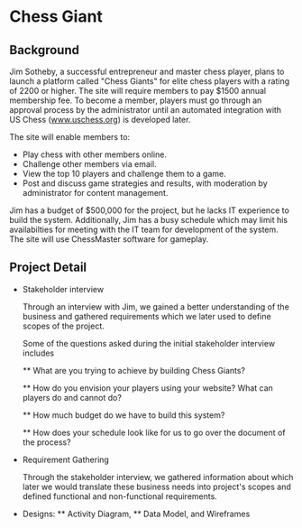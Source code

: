 # Chess Giant

## Background
Jim Sotheby, a successful entrepreneur and master chess player, plans to launch a platform called "Chess Giants" for elite chess players with a rating of 2200 or higher. The site will require members to pay $1500 annual membership fee. To become a member, players must go through an approval process by the administrator until an automated integration with US Chess (www.uschess.org) is developed later.

The site will enable members to:

* Play chess with other members online.
* Challenge other members via email.
* View the top 10 players and challenge them to a game.
* Post and discuss game strategies and results, with moderation by administrator for content management.

Jim has a budget of $500,000 for the project, but he lacks IT experience to build the system. Additionally, Jim has a busy schedule which may limit his availabilties for meeting with the IT team for development of the system. The site will use ChessMaster software for gameplay.

## Project Detail
* Stakeholder interview

  Through an interview with Jim, we gained a better understanding of the business and gathered requirements which we later used to define scopes of the project.

  Some of the questions asked during the initial stakeholder interview includes

  ** What are you trying to achieve by building Chess Giants?

  ** How do you envision your players using your website? What can players do and cannot do?

  ** How much budget do we have to build this system?

  ** How does your schedule look like for us to go over the document of the process?

* Requirement Gathering

  Through the stakeholder interview, we gathered information about which later we would translate these business needs into project's scopes and defined functional and non-functional requirements.

* Designs:
  ** Activity Diagram,
  ** Data Model, and Wireframes
